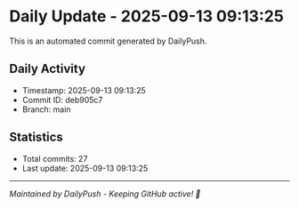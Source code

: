 # Daily Update - 2025-09-13 09:13:25

This is an automated commit generated by DailyPush.

## Daily Activity
- Timestamp: 2025-09-13 09:13:25
- Commit ID: deb905c7
- Branch: main

## Statistics
- Total commits: 27
- Last update: 2025-09-13 09:13:25

---
*Maintained by DailyPush - Keeping GitHub active! 🚀*
